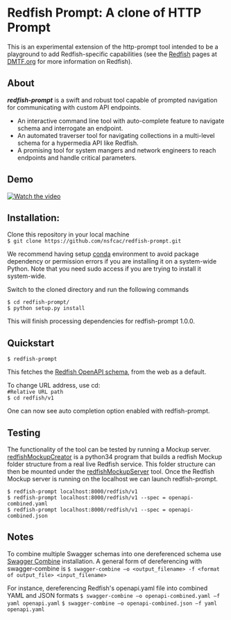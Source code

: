 Redfish Prompt: A clone of HTTP Prompt
======================================

This is an experimental extension of the http-prompt tool intended to be a playground to add Redfish-specific capabilities (see the [Redfish](https://www.dmtf.org/standards/redfish) pages at [DMTF.org](https://www.dmtf.org/) for more information on Redfish).

## About
**_redfish-prompt_** is a swift and robust tool capable of prompted navigation for communicating with custom API endpoints.
+ An interactive command line tool with auto-complete feature to navigate schema and interrogate an endpoint.  
+ An automated traverser tool for navigating collections in a multi-level schema for a hypermedia API like Redfish.  
+ A promising tool for system mangers and network engineers to reach endpoints and handle critical parameters. 

## Demo

[![Watch the video](https://imgur.com/t4ceGNK.png)](https://www.youtube.com/watch?v=HzfN9qrMNDI)



## Installation:
Clone this repository in your local machine<br/>
`$ git clone https://github.com/nsfcac/redfish-prompt.git`

We recommend having setup [conda](https://github.com/conda/conda) environment to avoid package dependency or permission errors if you are installing it on a system-wide Python. Note that you need sudo access if you are trying to install it system-wide. 

Switch to the cloned directory and run the following commands

`$ cd redfish-prompt/`<br/>
`$ python setup.py install`

This will finish processing dependencies for redfish-prompt 1.0.0.

## Quickstart
`$ redfish-prompt`

This fetches the [Redfish OpenAPI schema](https://redfish.dmtf.org/schemas/openapi.yaml), from the web as a default.

To change URL address, use cd:<br/>
`#Relative URL path`<br/>
`$ cd redfish/v1`

One can now see auto completion option enabled with redfish-prompt. 

## Testing
The functionality of the tool can be tested by running a Mockup server. 
[redfishMockupCreator](https://github.com/DMTF/Redfish-Mockup-Creator) is a python34 program that builds a redfish Mockup folder structure from a real live Redfish service. This folder structure can then be mounted under the [redfishMockupServer](https://github.com/DMTF/Redfish-Mockup-Server) tool. Once the Redfish Mockup server is running on the localhost we can launch redfish-prompt.

`$ redfish-prompt localhost:8000/redfish/v1`<br/>
`$ redfish-prompt localhost:8000/redfish/v1 --spec = openapi-combined.yaml`<br/>
`$ redfish-prompt localhost:8000/redfish/v1 --spec = openapi-combined.json`

## Notes
To combine multiple Swagger schemas into one dereferenced schema use [Swagger Combine](https://github.com/maxdome/swagger-combine) installation.
A general form of dereferencing with swagger-combine is 
`$ swagger-combine –o <output_filename> -f <format of output_file> <input_filename>`<br/>

For instance, dereferencing Redfish's openapi.yaml file into combined YAML and JSON formats
`$ swagger-combine –o openapi-combined.yaml –f yaml openapi.yaml`
`$ swagger-combine –o openapi-combined.json –f yaml openapi.yaml`

